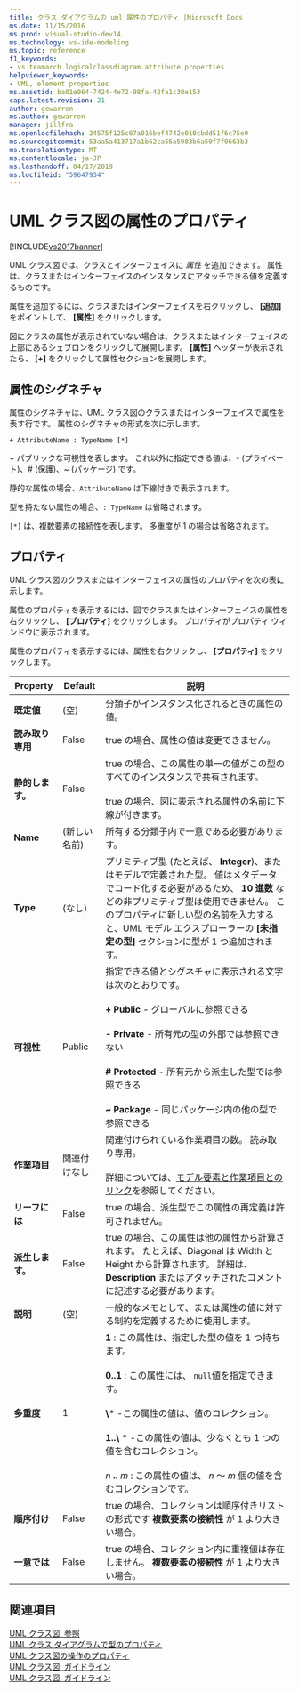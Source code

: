 ```yaml
---
title: クラス ダイアグラムの uml 属性のプロパティ |Microsoft Docs
ms.date: 11/15/2016
ms.prod: visual-studio-dev14
ms.technology: vs-ide-modeling
ms.topic: reference
f1_keywords:
- vs.teamarch.logicalclassdiagram.attribute.properties
helpviewer_keywords:
- UML, element properties
ms.assetid: ba01e064-7424-4e72-98fa-42fa1c30e153
caps.latest.revision: 21
author: gewarren
ms.author: gewarren
manager: jillfra
ms.openlocfilehash: 24575f125c07a016bef4742e010cbdd51f6c75e9
ms.sourcegitcommit: 53aa5a413717a1b62ca56a5983b6a50f7f0663b3
ms.translationtype: MT
ms.contentlocale: ja-JP
ms.lasthandoff: 04/17/2019
ms.locfileid: "59647934"
---
```

# <a name="properties-of-attributes-on-uml-class-diagrams"></a>UML クラス図の属性のプロパティ
[!INCLUDE[vs2017banner](../includes/vs2017banner.md)]

UML クラス図では、クラスとインターフェイスに *属性* を追加できます。 属性は、クラスまたはインターフェイスのインスタンスにアタッチできる値を定義するものです。  

 属性を追加するには、クラスまたはインターフェイスを右クリックし、 **[追加]** をポイントして、 **[属性]** をクリックします。  

 図にクラスの属性が表示されていない場合は、クラスまたはインターフェイスの上部にあるシェブロンをクリックして展開します。 **[属性]** ヘッダーが表示されたら、 **[+]** をクリックして属性セクションを展開します。  

## <a name="signature-of-an-attribute"></a>属性のシグネチャ  
 属性のシグネチャは、UML クラス図のクラスまたはインターフェイスで属性を表す行です。 属性のシグネチャの形式を次に示します。  

```  
+ AttributeName : TypeName [*]  
```  

 \+ パブリックな可視性を表します。 これ以外に指定できる値は、- (プライベート)、# (保護)、~ (パッケージ) です。  

 静的な属性の場合、`AttributeName` は下線付きで表示されます。  

 型を持たない属性の場合、`: TypeName` は省略されます。  

 `[*]` は、複数要素の接続性を表します。 多重度が 1 の場合は省略されます。  

## <a name="properties"></a>プロパティ  
 UML クラス図のクラスまたはインターフェイスの属性のプロパティを次の表に示します。  

 属性のプロパティを表示するには、図でクラスまたはインターフェイスの属性を右クリックし、 **[プロパティ]** をクリックします。 プロパティがプロパティ ウィンドウに表示されます。  

 属性のプロパティを表示するには、属性を右クリックし、 **[プロパティ]** をクリックします。  

|   **Property**    | **Default**  |                                                                                                                                                                                                         説明                                                                                                                                                                                                          |
|-------------------|--------------|------------------------------------------------------------------------------------------------------------------------------------------------------------------------------------------------------------------------------------------------------------------------------------------------------------------------------------------------------------------------------------------------------------------------------|
| **既定値** |   (空)    |                                                                                                                                                                               分類子がインスタンス化されるときの属性の値。                                                                                                                                                                                |
| **読み取り専用**  |    False     |                                                                                                                                                                                    true の場合、属性の値は変更できません。                                                                                                                                                                                    |
|   **静的します。**   |    False     |                                                                                                                    true の場合、この属性の単一の値がこの型のすべてのインスタンスで共有されます。<br /><br /> true の場合、図に表示される属性の名前に下線が付きます。                                                                                                                    |
|     **Name**      | (新しい名前) |                                                                                                                                                                                        所有する分類子内で一意である必要があります。                                                                                                                                                                                        |
|     **Type**      |    (なし)    |                                                プリミティブ型 (たとえば、 **Integer**)、またはモデルで定義された型。 値はメタデータでコード化する必要があるため、 **10 進数** などの非プリミティブ型は使用できません。 このプロパティに新しい型の名前を入力すると、UML モデル エクスプローラーの **[未指定の型]** セクションに型が 1 つ追加されます。                                                 |
|  **可視性**   |    Public    |                                     指定できる値とシグネチャに表示される文字は次のとおりです。<br /><br /> **+ Public** - グローバルに参照できる<br /><br /> **- Private** - 所有元の型の外部では参照できない<br /><br /> **# Protected** - 所有元から派生した型では参照できる<br /><br /> **~ Package** - 同じパッケージ内の他の型で参照できる                                      |
|  **作業項目**   | 関連付けなし |                                                                                                                          関連付けられている作業項目の数。 読み取り専用。<br /><br /> 詳細については、[モデル要素と作業項目とのリンク](../modeling/link-model-elements-and-work-items.md)を参照してください。                                                                                                                           |
|    **リーフには**    |    False     |                                                                                                                                                                    true の場合、派生型でこの属性の再定義は許可されません。                                                                                                                                                                     |
|  **派生します。**   |    False     |                                                                                                              true の場合、この属性は他の属性から計算されます。 たとえば、Diagonal は Width と Height から計算されます。 詳細は、 **Description** またはアタッチされたコメントに記述する必要があります。                                                                                                              |
|  **説明**  |   (空)    |                                                                                                                                                                        一般的なメモとして、または属性の値に対する制約を定義するために使用します。                                                                                                                                                                        |
| **多重度**  |      1       | **1** : この属性は、指定した型の値を 1 つ持ちます。<br /><br /> **0..1** : この属性には、 `null`値を指定できます。<br /><br /> **\\**\* -この属性の値は、値のコレクション。<br /><br /> **1..\\**  \* -この属性の値は、少なくとも 1 つの値を含むコレクション。<br /><br /> *n* **..** *m* : この属性の値は、 *n* ～ *m* 個の値を含むコレクションです。 |
|  **順序付け**   |    False     |                                                                                                                                                                    true の場合、コレクションは順序付きリストの形式です **複数要素の接続性** が 1 より大きい場合。                                                                                                                                                                     |
|   **一意では**   |    False     |                                                                                                                                                                true の場合、コレクション内に重複値は存在しません。 **複数要素の接続性** が 1 より大きい場合。                                                                                                                                                                |

## <a name="see-also"></a>関連項目  
 [UML クラス図: 参照](../modeling/uml-class-diagrams-reference.md)   
 [UML クラス ダイアグラムで型のプロパティ](../modeling/properties-of-types-on-uml-class-diagrams.md)   
 [UML クラス図の操作のプロパティ](../modeling/properties-of-operations-on-uml-class-diagrams.md)   
 [UML クラス図: ガイドライン](../modeling/uml-class-diagrams-guidelines.md)   
 [UML クラス図: ガイドライン](../modeling/uml-class-diagrams-guidelines.md)
